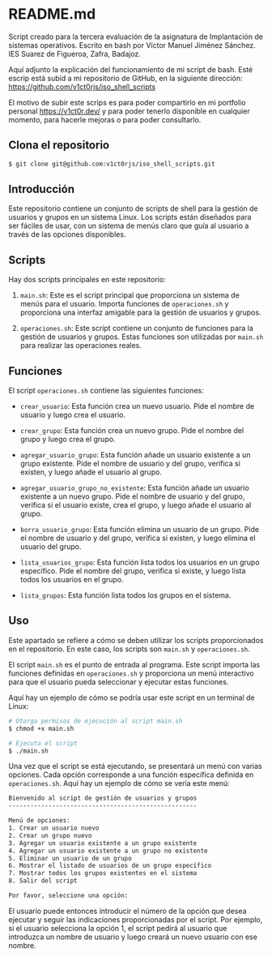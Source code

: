 # README.md

Script creado para la tercera evaluación de la asignatura de Implantación de sistemas operativos.
Escrito en bash por Víctor Manuel Jiménez Sánchez.
IES Suarez de Figueroa, Zafra, Badajoz.

Aquí adjunto la explicación del funcionamiento de mi script de bash. Esté escrip está subid a mi repositorio de GitHub, 
en la siguiente dirección: https://github.com/v1ct0rjs/iso_shell_scripts

El motivo de subir este scrips es para poder compartirlo en mi portfolio personal 
https://v1ct0r.dev/ y para poder tenerlo disponible en cualquier momento, para hacerle mejoras o para poder consultarlo.


## Clona el repositorio
```bash
$ git clone git@github.com:v1ct0rjs/iso_shell_scripts.git
```
## Introducción

Este repositorio contiene un conjunto de scripts de shell para la gestión de usuarios y grupos en un sistema Linux. Los scripts están diseñados para ser fáciles de usar, con un sistema de menús claro que guía al usuario a través de las opciones disponibles.

## Scripts

Hay dos scripts principales en este repositorio:

1. `main.sh`: Este es el script principal que proporciona un sistema de menús para el usuario. Importa funciones de `operaciones.sh` y proporciona una interfaz amigable para la gestión de usuarios y grupos.

2. `operaciones.sh`: Este script contiene un conjunto de funciones para la gestión de usuarios y grupos. Estas funciones son utilizadas por `main.sh` para realizar las operaciones reales.

## Funciones

El script `operaciones.sh` contiene las siguientes funciones:

- `crear_usuario`: Esta función crea un nuevo usuario. Pide el nombre de usuario y luego crea el usuario.

- `crear_grupo`: Esta función crea un nuevo grupo. Pide el nombre del grupo y luego crea el grupo.

- `agregar_usuario_grupo`: Esta función añade un usuario existente a un grupo existente. Pide el nombre de usuario y del grupo, verifica si existen, y luego añade el usuario al grupo.

- `agregar_usuario_grupo_no_existente`: Esta función añade un usuario existente a un nuevo grupo. Pide el nombre de usuario y del grupo, verifica si el usuario existe, crea el grupo, y luego añade el usuario al grupo.

- `borra_usuario_grupo`: Esta función elimina un usuario de un grupo. Pide el nombre de usuario y del grupo, verifica si existen, y luego elimina el usuario del grupo.

- `lista_usuarios_grupo`: Esta función lista todos los usuarios en un grupo específico. Pide el nombre del grupo, verifica si existe, y luego lista todos los usuarios en el grupo.

- `lista_grupos`: Esta función lista todos los grupos en el sistema.

## Uso

Este apartado se refiere a cómo se deben utilizar los scripts proporcionados en el repositorio. En este caso, los scripts son `main.sh` y `operaciones.sh`.

El script `main.sh` es el punto de entrada al programa. Este script importa las funciones definidas en `operaciones.sh` y proporciona un menú interactivo para que el usuario pueda seleccionar y ejecutar estas funciones.

Aquí hay un ejemplo de cómo se podría usar este script en un terminal de Linux:

```bash
# Otorga permisos de ejecución al script main.sh
$ chmod +x main.sh

# Ejecuta el script
$ ./main.sh
```

Una vez que el script se está ejecutando, se presentará un menú con varias opciones. Cada opción corresponde a una función específica definida en `operaciones.sh`. Aquí hay un ejemplo de cómo se vería este menú:

```bash
Bienvenido al script de gestión de usuarios y grupos
----------------------------------------------------

Menú de opciones:
1. Crear un usuario nuevo
2. Crear un grupo nuevo
3. Agregar un usuario existente a un grupo existente
4. Agregar un usuario existente a un grupo no existente
5. Eliminar un usuario de un grupo
6. Mostrar el listado de usuarios de un grupo específico
7. Mostrar todos los grupos existentes en el sistema
8. Salir del script

Por favor, seleccione una opción: 
```

El usuario puede entonces introducir el número de la opción que desea ejecutar y seguir las indicaciones proporcionadas por el script. Por ejemplo, si el usuario selecciona la opción 1, el script pedirá al usuario que introduzca un nombre de usuario y luego creará un nuevo usuario con ese nombre.